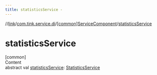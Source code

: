 ```yaml
---
title: statisticsService -
---
```

//[link](../../index.md)/[com.tink.service.di](../index.md)/[[common]ServiceComponent](index.md)/[statisticsService](statistics-service.md)



# statisticsService  
[common]  
Content  
abstract val [statisticsService](statistics-service.md): [StatisticsService](../../com.tink.service.statistics/[common]-statistics-service/index.md)  



